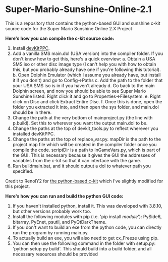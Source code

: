 # Super-Mario-Sunshine-Online-2.1
This is a repository that contains the python-based GUI and sunshine c-kit source code for the Super Mario Sunshine Online 2.X Project

**Here's how you can compile the c-kit source code:**
  1. Install [devKitPPC](https://github.com/devkitPro/installer/releases). 
  2. Add a vanilla SMS main.dol (USA version) into the compiler folder. If you don't know how to get this, here's a quick overview:
    a. Obtain a USA SMS iso or other disc image type (I can't help you with how to obtain this, but you probably already have one if you're following this tutorial).
    b. Open Dolphin Emulator (which I assume you already have, but install it if you don't) and go to Config->Paths
    c. Add the path to the folder that your USA SMS iso is in if you haven't already
    d. Go back to the main Dolphin screen, and now you should be able to see Super Mario Sunshine listed. Right click it and go to Properties->Filesystem.
    e. Right click on Disc and click Extract Entire Disc.
    f. Once this is done, open the folder you extracted it into, and then open the sys folder, and main.dol should be in there.
  3. Change the path at the very bottom of mainproject.py (the line with p.build). Set this to wherever you want the output main.dol to be. 
  4. Change the paths at the top of devkit_tools.py to reflect wherever you installed devKitPPC. 
  5. Change the paths at the top of replace_var.py. mapDir is the path to the project.map file which will be created in the compiler folder once you compile the code.  scriptDir is a path to InGameVars.py, which is part of the GUI. This is necessary because it gives the GUI the addresses of variables from the c-kit so that it can interface with the game. 
  6. Run buildmain.bat, and it should output a dol to whatever path you specified.

Credit to RenolY2 for [the python-based c-kit](https://github.com/RenolY2/gc-c-kit) which I've slightly modified for this project.

**Here's how you can run and build the python GUI code:**
  1. If you haven't installed python, install it. This was developed with 3.8.10, but other versions probably work too.
  2. Install the following modules with pip (i.e. 'pip install _module_'): PySide6, bitarray, PyEnet, psutil, and PyQtDarkTheme. 
  3. If you don't want to build an exe from the python code, you can directly run the program by running main.py.
  4. To actually build an exe, you will also need to get cx_Freeze using pip. 
  5. You can then use the following command in the folder with setup.py: 'python setup.py build'. This should build into a build folder, and all necessary resources should be provided
